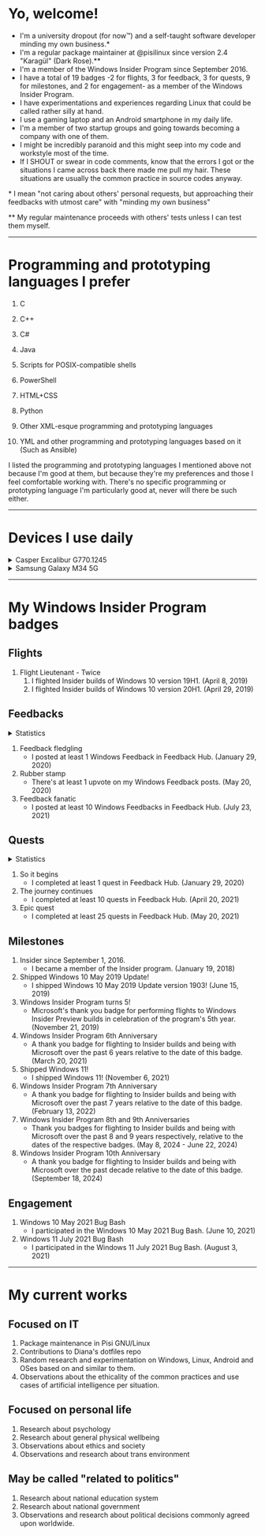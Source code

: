 # Yo, welcome!

- I'm a university dropout (for now:tm:) and a self-taught software developer minding my own business.\*
- I'm a regular package maintainer at @pisilinux since version 2.4 "Karagül" (Dark Rose).\*\*
- I'm a member of the Windows Insider Program since September 2016.
- I have a total of 19 badges -2 for flights, 3 for feedback, 3 for quests, 9 for milestones, and 2 for engagement- as a member of the Windows Insider Program.
- I have experimentations and experiences regarding Linux that could be called rather silly at hand.
- I use a gaming laptop and an Android smartphone in my daily life.
- I'm a member of two startup groups and going towards becoming a company with one of them.
- I might be incredibly paranoid and this might seep into my code and workstyle most of the time.
- If I SHOUT or swear in code comments, know that the errors I got or the situations I came across back there made me pull my hair. These situations are usually the common practice in source codes anyway.

\* I mean "not caring about others' personal requests, but approaching their feedbacks with utmost care" with "minding my own business"

\*\* My regular maintenance proceeds with others' tests unless I can test them myself.

-----

# Programming and prototyping languages I prefer

1. C
  
2. C++
  
3. C#
  
4. Java
  
5. Scripts for POSIX-compatible shells
  
6. PowerShell
  
7. HTML+CSS
  
8. Python
  
9. Other XML-esque programming and prototyping languages
  
10. YML and other programming and prototyping languages based on it (Such as Ansible)
  

I listed the programming and prototyping languages I mentioned above not because I'm good at them, but because they're my preferences and those I feel comfortable working with. There's no specific programming or prototyping language I'm particularly good at, never will there be such either.

-----

# Devices I use daily

<details>
 <summary>Casper Excalibur G770.1245</summary>

- UEFI BIOS, up to date secure boot keys.
  
- Intel Core i5-12450H with Intel UHD Graphics
  
- 32 GB RAM
  
- NVIDIA GeForce RTX 3050 Mobile
  
- 2 TB Crucial P3 NVMe SSD+500 GB KIOXIA EXCERIA SSD
  
- Shipped with Windows 11 version 22H2.
  
- Can run down to Windows 10 version 21H2\* without driver issues.
  
- Can run up to Windows 11 version 24H2 without driver issues.\*\*

\* 2021 IoT Enterprise LTSC recommended for 21H2 if proper documented CPU support is desired. GAC is fine on 22H2.

\*\* Windows 11 24H2 is the latest known Windows 11 version in GAC as of December 2024. This laptop might run future versions of Windows as long as the hardware requirements are met.
  
</details>

<details>
  <summary>Samsung Galaxy M34 5G</summary>

- Locked bootloader

- Exynos 1280

- 6 GB RAM + 4 GB ZRAM

- Mali-G68

- 128 GB UFS 2.2

- Currently running OneUI 6.1, Android 14.

- Shipped with OneUI 5.x, Android 13.

</details>
    

-----

# My Windows Insider Program badges

## Flights

1. Flight Lieutenant - Twice
   1. I flighted Insider builds of Windows 10 version 19H1. (April 8, 2019)
   2. I flighted Insider builds of Windows 10 version 20H1. (April 29, 2019)

## Feedbacks

<details>
 <summary>Statistics</summary>

  Number of Windows feedbacks I posted: 21

  Total number of upvotes received on my feedbacks: 7

</details>

1. Feedback fledgling
   - I posted at least 1 Windows Feedback in Feedback Hub. (January 29, 2020)
2. Rubber stamp
   - There's at least 1 upvote on my Windows Feedback posts. (May 20, 2020)
3. Feedback fanatic
   - I posted at least 10 Windows Feedbacks in Feedback Hub. (July 23, 2021)

## Quests

<details>
 <summary>Statistics</summary>

  Total number of quests I completed: 34
  
</details>

1. So it begins
   - I completed at least 1 quest in Feedback Hub. (January 29, 2020)
2. The journey continues
   - I completed at least 10 quests in Feedback Hub. (April 20, 2021)
3. Epic quest
   - I completed at least 25 quests in Feedback Hub. (May 20, 2021)

## Milestones

1. Insider since September 1, 2016.
   - I became a member of the Insider program. (January 19, 2018)
2. Shipped Windows 10 May 2019 Update!
   - I shipped Windows 10 May 2019 Update version 1903! (June 15, 2019)
3. Windows Insider Program turns 5!
   - Microsoft's thank you badge for performing flights to Windows Insider Preview builds in celebration of the program's 5th year. (November 21, 2019)
4. Windows Insider Program 6th Anniversary
   - A thank you badge for flighting to Insider builds and being with Microsoft over the past 6 years relative to the date of this badge. (March 20, 2021)
5. Shipped Windows 11!
   - I shipped Windows 11! (November 6, 2021)
6. Windows Insider Program 7th Anniversary
   - A thank you badge for flighting to Insider builds and being with Microsoft over the past 7 years relative to the date of this badge. (February 13, 2022)
7. Windows Insider Program 8th and 9th Anniversaries
   - Thank you badges for flighting to Insider builds and being with Microsoft over the past 8 and 9 years respectively, relative to the dates of the respective badges. (May 8, 2024 - June 22, 2024)
8. Windows Insider Program 10th Anniversary
   - A thank you badge for flighting to Insider builds and being with Microsoft over the past decade relative to the date of this badge. (September 18, 2024)

## Engagement

1. Windows 10 May 2021 Bug Bash
   - I participated in the Windows 10 May 2021 Bug Bash. (June 10, 2021)
2. Windows 11 July 2021 Bug Bash
   - I participated in the Windows 11 July 2021 Bug Bash. (August 3, 2021)

-----

# My current works

## Focused on IT

1. Package maintenance in Pisi GNU/Linux
2. Contributions to Diana's dotfiles repo
3. Random research and experimentation on Windows, Linux, Android and OSes based on and similar to them.
4. Observations about the ethicality of the common practices and use cases of artificial intelligence per situation.

## Focused on personal life

1. Research about psychology
2. Research about general physical wellbeing
3. Observations about ethics and society
4. Observations and research about trans environment

## May be called "related to politics"

1. Research about national education system
2. Research about national government
3. Observations and research about political decisions commonly agreed upon worldwide.
